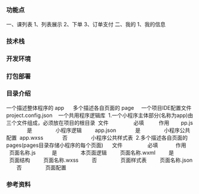 ## 

### 功能点
一、课列表
  1、列表展示
  2、下单
  3、订单支付
二、我的
  1、我的信息 



### 技术栈



### 开发环境


### 打包部署



### 目录介绍
  一个描述整体程序的 app     
  多个描述各自页面的 page    
  一个项目IDE配置文件project.config.json    
  一个共用程序逻辑库 
    1.一个小程序主体部分(名称为app)由三个文件组成，必须放在项目的根目录  
      文件                 必填                作用       
      pp.js                是                 小程序逻辑        
      app.json             是                 小程序公共配置  
      app.wxss             否                 小程序公共样式表  
    2.多个描述各自页面的 pages(pages目录存储小程序的每个页面)     
      文件                 必填                作用        
      页面名称.js           是                  本页面逻辑        
      页面名称.wxml         是                  页面结构        
      页面名称.wxss         否                  页面样式表        
      页面名称.json         否                  页面配置

### 参考资料



